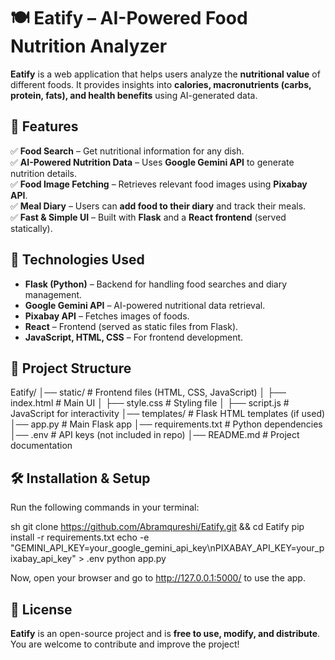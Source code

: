 # 🍽️ Eatify – AI-Powered Food Nutrition Analyzer  

**Eatify** is a web application that helps users analyze the **nutritional value** of different foods. It provides insights into **calories, macronutrients (carbs, protein, fats), and health benefits** using AI-generated data.  

## 🚀 Features  
✅ **Food Search** – Get nutritional information for any dish.  
✅ **AI-Powered Nutrition Data** – Uses **Google Gemini API** to generate nutrition details.  
✅ **Food Image Fetching** – Retrieves relevant food images using **Pixabay API**.  
✅ **Meal Diary** – Users can **add food to their diary** and track their meals.  
✅ **Fast & Simple UI** – Built with **Flask** and a **React frontend** (served statically).  

## 🔧 Technologies Used  
- **Flask (Python)** – Backend for handling food searches and diary management.  
- **Google Gemini API** – AI-powered nutritional data retrieval.  
- **Pixabay API** – Fetches images of foods.  
- **React** – Frontend (served as static files from Flask).  
- **JavaScript, HTML, CSS** – For frontend development.  

## 📂 Project Structure  
Eatify/ │── static/ # Frontend files (HTML, CSS, JavaScript) │ ├── index.html # Main UI │ ├── style.css # Styling file │ ├── script.js # JavaScript for interactivity │── templates/ # Flask HTML templates (if used) │── app.py # Main Flask app │── requirements.txt # Python dependencies │── .env # API keys (not included in repo) │── README.md # Project documentation

## 🛠️ Installation & Setup  

Run the following commands in your terminal:  

sh
git clone https://github.com/Abramqureshi/Eatify.git && cd Eatify
pip install -r requirements.txt
echo -e "GEMINI_API_KEY=your_google_gemini_api_key\nPIXABAY_API_KEY=your_pixabay_api_key" > .env
python app.py

Now, open your browser and go to http://127.0.0.1:5000/ to use the app.

## 📜 License  
**Eatify** is an open-source project and is **free to use, modify, and distribute**.  
You are welcome to contribute and improve the project!  






